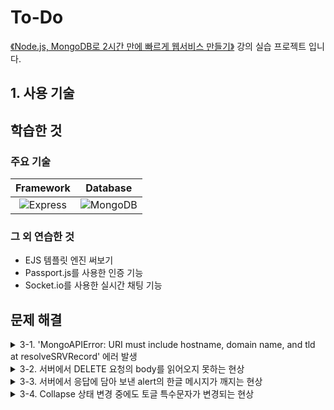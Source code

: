 # To-Do
[《Node.js, MongoDB로 2시간 만에 빠르게 웹서비스 만들기》](https://codingapple.com/course/node-express-mongodb-server/) 강의 실습 프로젝트 입니다.

## 1. 사용 기술
## 학습한 것
### 주요 기술
|Framework|Database|
|:---:|:---:|
|![Express](https://img.shields.io/badge/Express.js-000000?style=for-the-badge&logo=express&logoColor=white)|![MongoDB](https://img.shields.io/badge/MongoDB-4EA94B?style=for-the-badge&logo=mongodb&logoColor=white)|
### 그 외 연습한 것
- EJS 템플릿 엔진 써보기
- Passport.js를 사용한 인증 기능
- Socket.io를 사용한 실시간 채팅 기능

## 문제 해결
<details>
  <summary>3-1. 'MongoAPIError: URI must include hostname, domain name, and tld
    at resolveSRVRecord' 에러 발생</summary>
  
  
  ### 😣 문제 상황
  https://github.com/donghun-K/to-do-list/blob/00c090c4c4d3d5bbd4d96d841cf51167af99d664/server.js#L23
  
  - MongoDB에 접속하는 과정에서 ```MongoAPIError: URI must include hostname, domain name, and tld
    at resolveSRVRecord``` 에러 발생.
  - 해당 에러는 ```process.env.DB_URL```부분에 들어가는 URI 값이 부정확할 때 발생하는 에러.
  - 혹시나 오타가 있었나 몇 번이나 다시 써봤지만 해결되지 않음.
  
  ### ✅ 해결
  - 비밀번호에 특수문자가 포함 돼 있어서 인코딩 과정에서 생긴 문제. 비밀번호에 특수문자를 제거 해 해결.
  > https://stackoverflow.com/questions/55753484/mongoparseerror-uri-does-not-have-hostname-domain-name-and-tld/56705563
</details>

<details>
  <summary>3-2. 서버에서 DELETE 요청의 body를 읽어오지 못하는 현상</summary>
  
  
  ### 😣 문제 상황
  https://github.com/donghun-K/to-do-list/blob/00c090c4c4d3d5bbd4d96d841cf51167af99d664/server.js#L102-L104
  - DELETE 요청을 받았는데 DB의 데이터가 제대로 삭제가 되지 않음.
  - ```console.log(req.body)```로 요청의 body를 읽어보니 ```{}```가 출력 되는 것을 확인.
  - 요청을 보내는 부분에서는 문제 될 부분이 없기에 요청을 받는 서버의 문제라고 판단.
  
  ### ✅ 해결
  https://github.com/donghun-K/to-do-list/blob/00c090c4c4d3d5bbd4d96d841cf51167af99d664/server.js#L8
  - body-parser에 Request Body를 json 형식으로 parsing 하게 해주는 라인을 추가해서 해결.
  - 해결 방법을 찾던 중 애초에 DELETE 요청에서 Request Body에 파라미터를 담아 보내는 방식이 정상적인 방법이 아님을 알게 됨.
  > https://stackoverflow.com/questions/38294730/express-js-post-req-body-empty
</details>

<details>
  <summary>3-3. 서버에서 응답에 담아 보낸 alert의 한글 메시지가 깨지는 현상 </summary>


  ### 😣 문제 상황
  https://github.com/donghun-K/to-do-list/blob/00c090c4c4d3d5bbd4d96d841cf51167af99d664/server.js#L129-L130
  - 서버의 응답에 클라이언트에게 alert을 띄우고 페이지를 이동하게하는 스크립트를 추가하는 코드 작성.
  - alert도 제대로 뜨고 페이지 이동도 문제 없었지만 alert의 메시지가 깨지는 현상 발생.

  ### ✅ 해결
  https://github.com/donghun-K/to-do-list/blob/00c090c4c4d3d5bbd4d96d841cf51167af99d664/server.js#L128-L130
  - 응답을 utf-8로 보내주는 라인을 추가해 해결.
  > https://wowan.tistory.com/59
</details>

<details>
  <summary>3-4. Collapse 상태 변경 중에도 토글 특수문자가 변경되는 현상 </summary>
  


  ### 😣 문제 상황
  ![before](https://user-images.githubusercontent.com/60064471/190693034-1a53fd41-2660-423c-966d-570978eb928e.gif)
  https://github.com/donghun-K/to-do-list/blob/66ab0dcef065a75368d3b43513aa6cc930dfea4d/views/chat.ejs#L81-L87
  - 유저 리스트 창이 접고 펴지는 데에 약간의 시간이 걸리는 것을 고려하지 않고 토글 버튼 클릭 시 특수문자를 전환하는 코드를 작성함.
  - 그 결과, 토글 버튼을 계속 연타할 경우, 실제 Collapse 상태와 상관없이 계속 토글 특수문자가 변경 됨.

  ### ✅ 해결
  ![after](https://user-images.githubusercontent.com/60064471/190693064-9b9db22e-2803-4119-9f87-af1c33b1d818.gif)
  https://github.com/donghun-K/to-do-list/blob/23d05afdcccc293147c1f624097bddb2a37237a3/views/chat.ejs#L81-L90
  - Collapse 상태 변경 중일 때는 특수문자를 변경하는 코드가 실행되지 않도록 조치.

</details>
